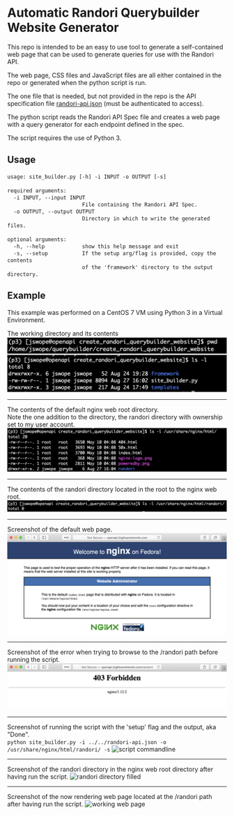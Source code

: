 # Automatic Randori Querybuilder Website Generator

This repo is intended to be an easy to use tool to generate a self-contained web page that can be used to generate queries for use with the Randori API.

The web page, CSS files and JavaScript files are all either contained in the repo or generated when the python script is run.

The one file that is needed, but not provided in the repo is the API specification file [randori-api.json](https://alpha.randori.io/openapi) (must be authenticated to access).

The python script reads the Randori API Spec file and creates a web page with a query generator for each endpoint defined in the spec.

The script requires the use of Python 3.

## Usage
```
usage: site_builder.py [-h] -i INPUT -o OUTPUT [-s]

required arguments:
  -i INPUT, --input INPUT
                        File containing the Randori API Spec.
  -o OUTPUT, --output OUTPUT
                        Directory in which to write the generated files.

optional arguments:
  -h, --help            show this help message and exit
  -s, --setup           If the setup arg/flag is provided, copy the contents
                        of the 'framework' directory to the output directory.
```


## Example 

This example was performed on a CentOS 7 VM using Python 3 in a Virtual Environment.

The working directory and its contents
![Working Directory Screenshot](docs/images/readme_1.png)
![Directory Contents](docs/images/readme_2.png)

---

The contents of the default nginx web root directory.<br />
Note the one addition to the directory, the randori directory with ownership set to my user account.
![Web Root Directory and Contents](docs/images/readme_3.png)

---

The contents of the randori directory located in the root to the nginx web root.
![randori directory contents](docs/images/readme_4.png)

---

Screenshot of the default web page.
![default web page](docs/images/readme_5.png)

---

Screenshot of the error when trying to browse to the /randori path before running the script.
![randory 403](docs/images/readme_6.png)

---

Screenshot of running the script with the 'setup' flag and the output, aka "Done".  
``` python site_builder.py -i ../../randori-api.json -o /usr/share/nginx/html/randori/ -s ```
![script commandline](docs/images/readme_7.png)

---

Screenshot of the randori directory in the nginx web root directory after having run the script.
![randori directory filled](docs/images/readme_8.png)

---

Screenshot of the now rendering web page located at the /randori path after having run the script.
![working web page](docs/images/readme_9.png)


